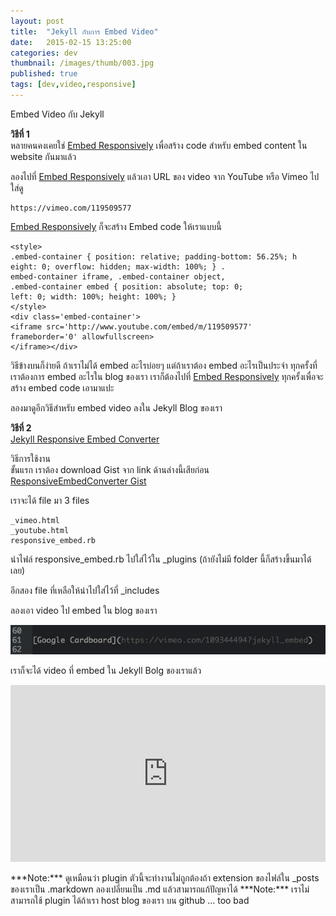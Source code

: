 ```yaml
---
layout: post
title:  "Jekyll กับการ Embed Video"
date:   2015-02-15 13:25:00
categories: dev
thumbnail: /images/thumb/003.jpg
published: true
tags: [dev,video,responsive]
---
```


Embed Video กับ Jekyll

**วิธีที่ 1**  
หลายคนคงเคยใช่ [Embed Responsively](http://embedresponsively.com/) เพื่อสร้าง code สำหรับ embed content ใน website กันมาแล้ว

ลองไปที่ [Embed Responsively](http://embedresponsively.com/) แล้วเอา URL ของ video จาก YouTube หรือ Vimeo ไปใส่ดู

    https://vimeo.com/119509577

[Embed Responsively](http://embedresponsively.com/) ก็จะสร้าง Embed code ให้เราแบบนี้


    <style>
    .embed-container { position: relative; padding-bottom: 56.25%; h
    eight: 0; overflow: hidden; max-width: 100%; } .
    embed-container iframe, .embed-container object,
    .embed-container embed { position: absolute; top: 0;
    left: 0; width: 100%; height: 100%; }
    </style>
    <div class='embed-container'>
    <iframe src='http://www.youtube.com/embed/m/119509577'
    frameborder='0' allowfullscreen>
    </iframe></div>

<!--more-->

วิธีข้างบนก็ง่ายดี ถ้าเราไม่ได้ embed อะไรบ่อยๆ แต่ถ้าเราต้อง embed อะไรเป็นประจำ ทุกครั้งที่เราต้องการ embed อะไรใน blog ของเรา เราก็ต้องไปที่ [Embed Responsively](http://embedresponsively.com/) ทุกครั้งเพื่อจะสร้าง embed code เอามาแปะ

ลองมาดูอีกวิธีสำหรับ embed video ลงใน Jekyll Blog ของเรา

**วิธีที่ 2**  
[Jekyll Responsive Embed Converter](http://keyes.ie/jekyll-responsive-embed/)

วิธีการใช้งาน  
ขั้นแรก เราต้อง download Gist จาก link ด้านล่างนี้เสียก่อน  
[ResponsiveEmbedConverter Gist](https://gist.github.com/jkeyes/ff1979ee60f32422de83)

เราจะได้ file มา 3 files

    _vimeo.html
    _youtube.html
    responsive_embed.rb


นำไฟล์ responsive_embed.rb ไปใส่ไว้ใน _plugins (ถ้ายังไม่มี folder นี้ก็สร้างขึ้นมาได้เลย)

อีกสอง file ที่เหลือให้นำไปใส่ไว้ที่ _includes

ลองเอา video ไป embed ใน blog ของเรา  

![Google Cardboard](/images/googlecardboard_embed_code.jpg)


เราก็จะได้ video ที่ embed ใน Jekyll Bolg ของเราแล้ว

<style>.embed-container { position: relative; padding-bottom: 56.25%; height: 0; overflow: hidden; max-width: 100%; } .embed-container iframe, .embed-container object, .embed-container embed { position: absolute; top: 0; left: 0; width: 100%; height: 100%; }</style><div class='embed-container'><iframe src='https://player.vimeo.com/video/109344494' frameborder='0' webkitAllowFullScreen mozallowfullscreen allowFullScreen></iframe></div>

<br>
***Note:*** ดูเหมือนว่า plugin ตัวนี้จะทำงานไม่ถูกต้องถ้า extension ของไฟล์ใน _posts ของเราเป็น .markdown ลองเปลี่ยนเป็น .md แล้วสามารถแก้ปัญหาได้  
***Note:*** เราไม่สามารถใช้ plugin ได้ถ้าเรา host blog ของเรา บน github ... too bad
